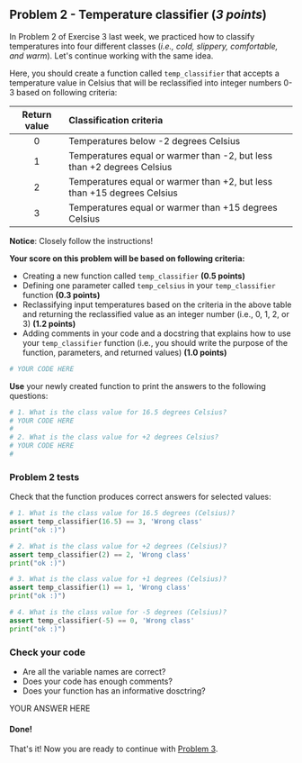 ## Problem 2 - Temperature classifier (*3 points*)

In Problem 2 of Exercise 3 last week, we practiced how to classify temperatures into four different classes (*i.e., cold, slippery, comfortable, and warm*). Let's continue working with the same idea. 

Here, you should create a function called `temp_classifier` that accepts a temperature value in Celsius that will be reclassified into integer numbers 0-3 based on following criteria:

| Return value | Classification criteria                                                  |
| :----------: | :----------------------------------------------------------------------- |
| 0            | Temperatures below -2 degrees Celsius                                    |
| 1            | Temperatures equal or warmer than -2, but less than +2 degrees Celsius   |
| 2            | Temperatures equal or warmer than +2, but less than +15 degrees Celsius  |
| 3            | Temperatures equal or warmer than +15 degrees Celsius                    |

**Notice**: Closely follow the instructions! 

**Your score on this problem will be based on following criteria:**

- Creating a new function called `temp_classifier` **(0.5 points)**
- Defining one parameter called `temp_celsius` in your `temp_classifier` function **(0.3 points)**
- Reclassifying input temperatures based on the criteria in the above table and returning the reclassified value as an integer number (i.e., 0, 1, 2, or 3) **(1.2 points)**
- Adding comments in your code and a docstring that explains how to use your `temp_classifier` function (i.e., you should write the purpose of the function, parameters, and returned values) **(1.0 points)**

```python
# YOUR CODE HERE
```

**Use** your newly created function to print the answers to the following questions:


```python
# 1. What is the class value for 16.5 degrees Celsius?
# YOUR CODE HERE
#
# 2. What is the class value for +2 degrees Celsius?
# YOUR CODE HERE
#

```

### Problem 2 tests

Check that the function produces correct answers for selected values:

```python
# 1. What is the class value for 16.5 degrees (Celsius)?
assert temp_classifier(16.5) == 3, 'Wrong class'
print("ok :)")
```


```python
# 2. What is the class value for +2 degrees (Celsius)?
assert temp_classifier(2) == 2, 'Wrong class'
print("ok :)")
```


```python
# 3. What is the class value for +1 degrees (Celsius)?
assert temp_classifier(1) == 1, 'Wrong class'
print("ok :)")
```


```python
# 4. What is the class value for -5 degrees (Celsius)?
assert temp_classifier(-5) == 0, 'Wrong class'
print("ok :)")
```

### Check your code

 - Are all the variable names are correct?
 - Does your code has enough comments?
 - Does your function has an informative dosctring?

YOUR ANSWER HERE

#### Done!

That's it! Now you are ready to continue with [Problem 3](Exercise-4-problem-3.ipynb).
